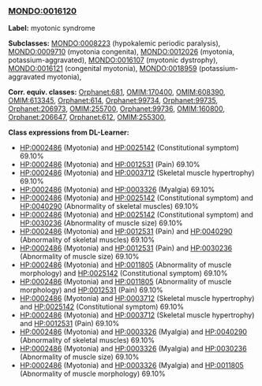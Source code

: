 
### [MONDO:0016120](http://purl.obolibrary.org/obo/MONDO_0016120)
**Label:** myotonic syndrome

**Subclasses:** [MONDO:0008223](http://purl.obolibrary.org/obo/MONDO_0008223) (hypokalemic periodic paralysis), [MONDO:0009710](http://purl.obolibrary.org/obo/MONDO_0009710) (myotonia congenita), [MONDO:0012026](http://purl.obolibrary.org/obo/MONDO_0012026) (myotonia, potassium-aggravated), [MONDO:0016107](http://purl.obolibrary.org/obo/MONDO_0016107) (myotonic dystrophy), [MONDO:0016121](http://purl.obolibrary.org/obo/MONDO_0016121) (congenital myotonia), [MONDO:0018959](http://purl.obolibrary.org/obo/MONDO_0018959) (potassium-aggravated myotonia), 

**Corr. equiv. classes:** [Orphanet:681](http://www.orpha.net/ORDO/Orphanet_681), [OMIM:170400](http://purl.obolibrary.org/obo/OMIM_170400), [OMIM:608390](http://purl.obolibrary.org/obo/OMIM_608390), [OMIM:613345](http://purl.obolibrary.org/obo/OMIM_613345), [Orphanet:614](http://www.orpha.net/ORDO/Orphanet_614), [Orphanet:99734](http://www.orpha.net/ORDO/Orphanet_99734), [Orphanet:99735](http://www.orpha.net/ORDO/Orphanet_99735), [Orphanet:206973](http://www.orpha.net/ORDO/Orphanet_206973), [OMIM:255700](http://purl.obolibrary.org/obo/OMIM_255700), [Orphanet:99736](http://www.orpha.net/ORDO/Orphanet_99736), [OMIM:160800](http://purl.obolibrary.org/obo/OMIM_160800), [Orphanet:206647](http://www.orpha.net/ORDO/Orphanet_206647), [Orphanet:612](http://www.orpha.net/ORDO/Orphanet_612), [OMIM:255300](http://purl.obolibrary.org/obo/OMIM_255300), 

**Class expressions from DL-Learner:**

- [HP:0002486](http://purl.obolibrary.org/obo/HP_0002486) (Myotonia) and [HP:0025142](http://purl.obolibrary.org/obo/HP_0025142) (Constitutional symptom) 69.10%
- [HP:0002486](http://purl.obolibrary.org/obo/HP_0002486) (Myotonia) and [HP:0012531](http://purl.obolibrary.org/obo/HP_0012531) (Pain) 69.10%
- [HP:0002486](http://purl.obolibrary.org/obo/HP_0002486) (Myotonia) and [HP:0003712](http://purl.obolibrary.org/obo/HP_0003712) (Skeletal muscle hypertrophy) 69.10%
- [HP:0002486](http://purl.obolibrary.org/obo/HP_0002486) (Myotonia) and [HP:0003326](http://purl.obolibrary.org/obo/HP_0003326) (Myalgia) 69.10%
- [HP:0002486](http://purl.obolibrary.org/obo/HP_0002486) (Myotonia) and [HP:0025142](http://purl.obolibrary.org/obo/HP_0025142) (Constitutional symptom) and [HP:0040290](http://purl.obolibrary.org/obo/HP_0040290) (Abnormality of skeletal muscles) 69.10%
- [HP:0002486](http://purl.obolibrary.org/obo/HP_0002486) (Myotonia) and [HP:0025142](http://purl.obolibrary.org/obo/HP_0025142) (Constitutional symptom) and [HP:0030236](http://purl.obolibrary.org/obo/HP_0030236) (Abnormality of muscle size) 69.10%
- [HP:0002486](http://purl.obolibrary.org/obo/HP_0002486) (Myotonia) and [HP:0012531](http://purl.obolibrary.org/obo/HP_0012531) (Pain) and [HP:0040290](http://purl.obolibrary.org/obo/HP_0040290) (Abnormality of skeletal muscles) 69.10%
- [HP:0002486](http://purl.obolibrary.org/obo/HP_0002486) (Myotonia) and [HP:0012531](http://purl.obolibrary.org/obo/HP_0012531) (Pain) and [HP:0030236](http://purl.obolibrary.org/obo/HP_0030236) (Abnormality of muscle size) 69.10%
- [HP:0002486](http://purl.obolibrary.org/obo/HP_0002486) (Myotonia) and [HP:0011805](http://purl.obolibrary.org/obo/HP_0011805) (Abnormality of muscle morphology) and [HP:0025142](http://purl.obolibrary.org/obo/HP_0025142) (Constitutional symptom) 69.10%
- [HP:0002486](http://purl.obolibrary.org/obo/HP_0002486) (Myotonia) and [HP:0011805](http://purl.obolibrary.org/obo/HP_0011805) (Abnormality of muscle morphology) and [HP:0012531](http://purl.obolibrary.org/obo/HP_0012531) (Pain) 69.10%
- [HP:0002486](http://purl.obolibrary.org/obo/HP_0002486) (Myotonia) and [HP:0003712](http://purl.obolibrary.org/obo/HP_0003712) (Skeletal muscle hypertrophy) and [HP:0025142](http://purl.obolibrary.org/obo/HP_0025142) (Constitutional symptom) 69.10%
- [HP:0002486](http://purl.obolibrary.org/obo/HP_0002486) (Myotonia) and [HP:0003712](http://purl.obolibrary.org/obo/HP_0003712) (Skeletal muscle hypertrophy) and [HP:0012531](http://purl.obolibrary.org/obo/HP_0012531) (Pain) 69.10%
- [HP:0002486](http://purl.obolibrary.org/obo/HP_0002486) (Myotonia) and [HP:0003326](http://purl.obolibrary.org/obo/HP_0003326) (Myalgia) and [HP:0040290](http://purl.obolibrary.org/obo/HP_0040290) (Abnormality of skeletal muscles) 69.10%
- [HP:0002486](http://purl.obolibrary.org/obo/HP_0002486) (Myotonia) and [HP:0003326](http://purl.obolibrary.org/obo/HP_0003326) (Myalgia) and [HP:0030236](http://purl.obolibrary.org/obo/HP_0030236) (Abnormality of muscle size) 69.10%
- [HP:0002486](http://purl.obolibrary.org/obo/HP_0002486) (Myotonia) and [HP:0003326](http://purl.obolibrary.org/obo/HP_0003326) (Myalgia) and [HP:0011805](http://purl.obolibrary.org/obo/HP_0011805) (Abnormality of muscle morphology) 69.10%


